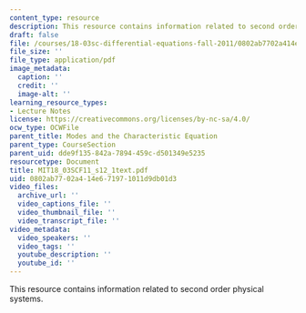 ```yaml
---
content_type: resource
description: This resource contains information related to second order physical systems.
draft: false
file: /courses/18-03sc-differential-equations-fall-2011/0802ab7702a414e671971011d9db01d3_MIT18_03SCF11_s12_1text.pdf
file_size: ''
file_type: application/pdf
image_metadata:
  caption: ''
  credit: ''
  image-alt: ''
learning_resource_types:
- Lecture Notes
license: https://creativecommons.org/licenses/by-nc-sa/4.0/
ocw_type: OCWFile
parent_title: Modes and the Characteristic Equation
parent_type: CourseSection
parent_uid: dde9f135-842a-7894-459c-d501349e5235
resourcetype: Document
title: MIT18_03SCF11_s12_1text.pdf
uid: 0802ab77-02a4-14e6-7197-1011d9db01d3
video_files:
  archive_url: ''
  video_captions_file: ''
  video_thumbnail_file: ''
  video_transcript_file: ''
video_metadata:
  video_speakers: ''
  video_tags: ''
  youtube_description: ''
  youtube_id: ''
---
```

This resource contains information related to second order physical systems.